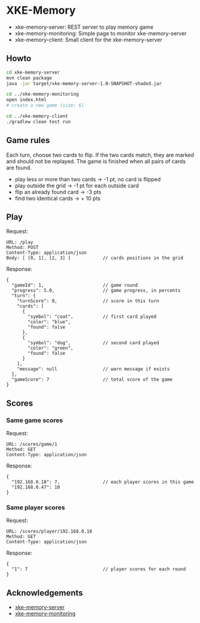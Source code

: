 # XKE-Memory

- xke-memory-server: REST server to play memory game
- xke-memory-monitoring: Simple page to monitor xke-memory-server
- xke-memory-client: Small client for the xke-memory-server

## Howto

```bash
cd xke-memory-server
mvn clean package
java -jar target/xke-memory-server-1.0-SNAPSHOT-shaded.jar

cd ../xke-memory-monitoring
open index.html
# create a new game (size: 6)

cd ../xke-memory-client
./gradlew clean test run
```

## Game rules

Each turn, choose two cards to flip. If the two cards match, they are marked and should not be replayed. The game is finished when all pairs of cards are found.

- play less or more than two cards -> -1 pt, no card is flipped
- play outside the grid -> -1 pt for each outside card
- flip an already found card -> -3 pts
- find two identical cards -> + 10 pts

## Play

Request:
```
URL: /play
Method: POST
Content-Type: application/json
Body: [ [0, 1], [2, 3] ]            // cards positions in the grid
```

Response:
```
{
  "gameId": 1,                      // game round
  "progress": 5.0,                  // game progress, in percents
  "turn": {
    "turnScore": 0,                 // score in this turn
    "cards": [
      {
        "symbol": "coat",           // first card played
        "color": "blue",
        "found": false
      },
      {
        "symbol": "dog",            // second card played
        "color": "green",
        "found": false
      }
    ],
    "message": null                 // warn message if exists
  },
  "gameScore": 7                    // total score of the game
}
```

## Scores

### Same game scores

Request:
```
URL: /scores/game/1
Method: GET
Content-Type: application/json
```

Response:
```
{
  "192.168.0.18": 7,                // each player scores in this game
  "192.168.0.47": 10
}
```

### Same player scores

Request:
```
URL: /scores/player/192.168.0.18
Method: GET
Content-Type: application/json
```

Response:
```
{
  "1": 7                            // player scores for each round
}
```

## Acknowledgements

- [xke-memory-server](https://github.com/sophietk/xke-memory-server)
- [xke-memory-monitoring](https://github.com/sophietk/xke-memory-monitoring)
